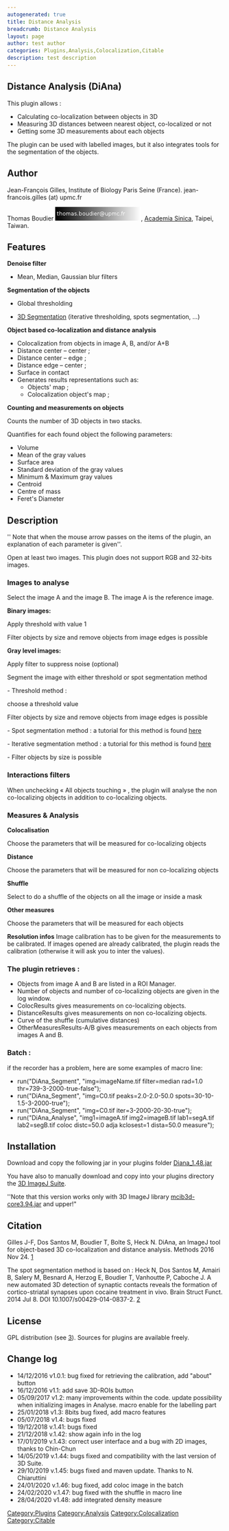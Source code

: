 ```yaml
---
autogenerated: true
title: Distance Analysis
breadcrumb: Distance Analysis
layout: page
author: test author
categories: Plugins,Analysis,Colocalization‏‎,Citable
description: test description
---
```


## Distance Analysis (DiAna)

This plugin allows :

  - Calculating co-localization between objects in 3D
  - Measuring 3D distances between nearest object, co-localized or not
  - Getting some 3D measurements about each objects

The plugin can be used with labelled images, but it also integrates tools for the segmentation of the objects.

## Author

Jean-François Gilles, Institute of Biology Paris Seine (France). jean-francois.gilles (at) upmc.fr

Thomas Boudier ![EmailBoudier.png](/images/pages/EmailBoudier.png "EmailBoudier.png"), [Academia Sinica](https://www.sinica.edu.tw/en), Taipei, Taiwan.

## Features

**Denoise filter**

  - Mean, Median, Gaussian blur filters

**Segmentation of the objects**

  - Global thresholding

<!-- end list -->

  - [3D Segmentation](https://imagejdocu.list.lu/plugin/segmentation/3d_spots_segmentation/start) (iterative thresholding, spots segmentation, ...)

**Object based co-localization and distance analysis**

  - Colocalization from objects in image A, B, and/or A+B
  - Distance center – center ;
  - Distance center – edge ;
  - Distance edge – center ;
  - Surface in contact
  - Generates results representations such as:
      - Objects' map ;
      - Colocalization object's map ;

**Counting and measurements on objects**

Counts the number of 3D objects in two stacks.

Quantifies for each found object the following parameters:

  - Volume
  - Mean of the gray values
  - Surface area
  - Standard deviation of the gray values
  - Minimum & Maximum gray values
  - Centroid
  - Centre of mass
  - Feret's Diameter

## Description

'' Note that when the mouse arrow passes on the items of the plugin, an explanation of each parameter is given''.

Open at least two images. This plugin does not support RGB and 32-bits images.

### Images to analyse

Select the image A and the image B. The image A is the reference image.

**Binary images:**

Apply threshold with value 1

Filter objects by size and remove objects from image edges is possible

**Gray level images:**

Apply filter to suppress noise (optional)

Segment the image with either threshold or spot segmentation method

\- Threshold method :

choose a threshold value

Filter objects by size and remove objects from image edges is possible

\- Spot segmentation method : a tutorial for this method is found [here](plugin_segmentation_3d_spots_segmentation_start "wikilink")

\- Iterative segmentation method : a tutorial for this method is found [here](plugin_segmentation_3d_spots_segmentation_start "wikilink")

\- Filter objects by size is possible

### Interactions filters

When unchecking « All objects touching » , the plugin will analyse the non co-localizing objects in addition to co-localizing objects.

### Measures & Analysis

**Colocalisation**

Choose the parameters that will be measured for co-localizing objects

**Distance**

Choose the parameters that will be measured for non co-localizing objects

**Shuffle**

Select to do a shuffle of the objects on all the image or inside a mask

**Other measures**

Choose the parameters that will be measured for each objects

**Resolution infos** Image calibration has to be given for the measurements to be calibrated. If images opened are already calibrated, the plugin reads the calibration (otherwise it will ask you to inter the values).

### The plugin retrieves :

  - Objects from image A and B are listed in a ROI Manager.
  - Number of objects and number of co-localizing objects are given in the log window.
  - ColocResults gives measurements on co-localizing objects.
  - DistanceResults gives measurements on non co-localizing objects.
  - Curve of the shuffle (cumulative distances)
  - OtherMeasuresResults-A/B gives measurements on each objects from images A and B.

### Batch :

if the recorder has a problem, here are some examples of macro line:

  - run("DiAna\_Segment", "img=imageName.tif filter=median rad=1.0 thr=739-3-2000-true-false");
  - run("DiAna\_Segment", "img=C0.tif peaks=2.0-2.0-50.0 spots=30-10-1.5-3-2000-true");
  - run("DiAna\_Segment", "img=C0.tif iter=3-2000-20-30-true");
  - run("DiAna\_Analyse", "img1=imageA.tif img2=imageB.tif lab1=segA.tif lab2=segB.tif coloc distc=50.0 adja kclosest=1 dista=50.0 measure");

## Installation

Download and copy the following jar in your plugins folder [Diana\_1.48.jar](https://drive.google.com/open?id=1aODVyqRjmU53wEM52lfLM74Yn9GP9PBl)

You have also to manually download and copy into your plugins directory the [3D ImageJ Suite](3D_ImageJ_Suite "wikilink").

''Note that this version works only with 3D ImageJ library [mcib3d-core3.94.jar](https://drive.google.com/open?id=1a83KAeDEcCk0Lio3xXebd7Fxk83cTjy-) and upper\!"

## Citation

Gilles J-F, Dos Santos M, Boudier T, Bolte S, Heck N. DiAna, an ImageJ tool for object-based 3D co-localization and distance analysis. Methods 2016 Nov 24. [1](http://www.sciencedirect.com/science/article/pii/S1046202316304649)

The spot segmentation method is based on : Heck N, Dos Santos M, Amairi B, Salery M, Besnard A, Herzog E, Boudier T, Vanhoutte P, Caboche J. A new automated 3D detection of synaptic contacts reveals the formation of cortico-striatal synapses upon cocaine treatment in vivo. Brain Struct Funct. 2014 Jul 8. DOI 10.1007/s00429-014-0837-2. [2](http://link.springer.com/article/10.1007%2Fs00429-014-0837-2)

## License

GPL distribution (see [3](http://www.cecill.info/index.en.html%7Clicence)). Sources for plugins are available freely.

## Change log

  - 14/12/2016 v1.0.1: bug fixed for retrieving the calibration, add "about" button
  - 16/12/2016 v1.1: add save 3D-ROIs button
  - 05/09/2017 v1.2: many improvements within the code. update possibility when initializing images in Analyse. macro enable for the labelling part
  - 25/01/2018 v1.3: 8bits bug fixed, add macro features
  - 05/07/2018 v1.4: bugs fixed
  - 19/12/2018 v.1.41: bugs fixed
  - 21/12/2018 v.1.42: show again info in the log
  - 17/01/2019 v.1.43: correct user interface and a bug with 2D images, thanks to Chin-Chun
  - 14/05/2019 v.1.44: bugs fixed and compatibility with the last version of 3D Suite.
  - 29/10/2019 v.1.45: bugs fixed and maven update. Thanks to N. Chiaruttini
  - 24/01/2020 v.1.46: bug fixed, add coloc image in the batch
  - 24/02/2020 v.1.47: bug fixed with the shuffle in macro line
  - 28/04/2020 v1.48: add integrated density measure

[Category:Plugins](Category_Plugins "wikilink") [Category:Analysis](Category_Analysis "wikilink") [Category:Colocalization‏‎](Category_Colocalization‏‎ "wikilink") [Category:Citable](Category_Citable "wikilink")
